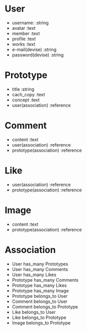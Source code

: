 # User
* username:         :string
* avatar            :text
* member            :text
* profile           :text
* works             :text
* e-mail(devise)    :string
* password(devise)  :string

# Prototype
* title                   :string
* cach_copy               :text
* concept                 :text
* user(association)    :reference

# Comment
* content                 :text
* user(association)    :reference
* prototype(association)  :reference

# Like
* user(association)    :reference
* prototype(association)  :reference

# Image
* content                   :text
* prototype(association) :reference

# Association
* User has_many Prototypes
* User has_many Comments
* User has_many Likes
* Prototype has_many Comments
* Prototype has_many Likes
* Prototype has_many Image
* Prototype belongs_to User
* Comment belongs_to User
* Comment belongs_to Prototype
* Like belongs_to User
* Like belongs_to Prototype
* Image belongs_to Prototype

